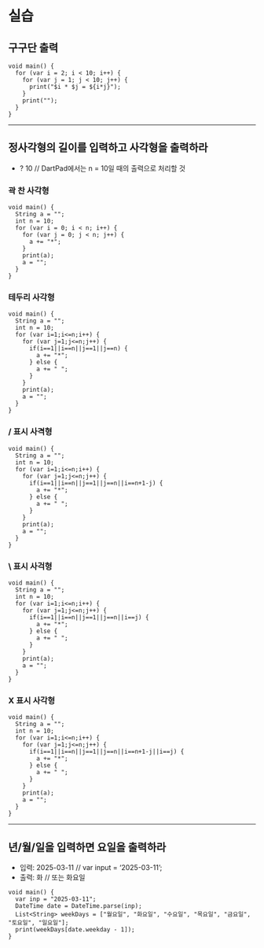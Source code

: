 # 실습

## 구구단 출력
  ```
  void main() {
    for (var i = 2; i < 10; i++) {
      for (var j = 1; j < 10; j++) {
        print("$i * $j = ${i*j}");  
      }
      print("");
    }
  }
  ```
***
## 정사각형의 길이를 입력하고 사각형을 출력하라
  - ? 10         // DartPad에서는 n = 10일 때의 출력으로 처리할 것
  ### 곽 찬 사각형
  ```
  void main() {
    String a = "";
    int n = 10;
    for (var i = 0; i < n; i++) {
      for (var j = 0; j < n; j++) {
        a += "*";
      }
      print(a);
      a = "";
    }
  }
  ```
  ### 테두리 사각형
  ```
  void main() {
    String a = "";
    int n = 10;
    for (var i=1;i<=n;i++) {
      for (var j=1;j<=n;j++) {
        if(i==1||i==n||j==1||j==n) {
          a += "*";
        } else {
          a += " ";
        }
      }
      print(a);
      a = "";
    }
  }
  ```
  ### / 표시 사격형
  ```
  void main() {
    String a = "";
    int n = 10;
    for (var i=1;i<=n;i++) {
      for (var j=1;j<=n;j++) {
        if(i==1||i==n||j==1||j==n||i==n+1-j) {
          a += "*";
        } else {
          a += " ";
        }
      }
      print(a);
      a = "";
    }
  }
  ```
  ### \ 표시 사걱형
  ```
  void main() {
    String a = "";
    int n = 10;
    for (var i=1;i<=n;i++) {
      for (var j=1;j<=n;j++) {
        if(i==1||i==n||j==1||j==n||i==j) {
          a += "*";
        } else {
          a += " ";
        }
      }
      print(a);
      a = "";
    }
  }
  ```
  ### X 표시 사각형
  ```
  void main() {
    String a = "";
    int n = 10;
    for (var i=1;i<=n;i++) {
      for (var j=1;j<=n;j++) {
        if(i==1||i==n||j==1||j==n||i==n+1-j||i==j) {
          a += "*";
        } else {
          a += " ";
        }
      }
      print(a);
      a = "";
    }
  }
  ```
***
## 년/월/일을 입력하면 요일을 출력하라
  - 입력: 2025-03-11 // var input = ‘2025-03-11’;
  - 출력: 화    // 또는 화요일
  ```
  void main() {
    var inp = "2025-03-11";
    DateTime date = DateTime.parse(inp);
    List<String> weekDays = ["월요일", "화요일", "수요일", "목요일", "금요일", "토요일", "일요일"];
    print(weekDays[date.weekday - 1]);
  }
  ```
